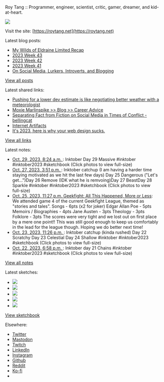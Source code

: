 Roy Tang :: Programmer, engineer, scientist, critic, gamer, dreamer, and kid-at-heart.

![](https://roytang.net/static/img/profile.jpg)

Visit the site: [https://roytang.net](https://roytang.net)

Latest blog posts:

- [My Wilds of Eldraine Limited Recap](https://roytang.net/2023/10/mtgwoe-limited-recap/)
- [2023 Week 43](https://roytang.net/2023/10/2023-week-43/)
- [2023 Week 42](https://roytang.net/2023/10/2023-week-42/)
- [2023 Week 41](https://roytang.net/2023/10/2023-week-41/)
- [On Social Media, Lurkers, Introverts, and Blogging](https://roytang.net/2023/10/social-media-lurkers-introverts-blogging/)

[View all posts](https://roytang.net/blog)

Latest shared links:

- [Pushing for a lower dev estimate is like negotiating better weather with a meteorologist](https://roytang.net/2023/10/55bddacff0d7dd7ad732da1840712ed9/)
- [Moxie Marlinspike &gt;&gt; Blog &gt;&gt; Career Advice](https://roytang.net/2023/10/437f642305850099cb4c2fad4e239947/)
- [Separating Fact from Fiction on Social Media in Times of Conflict - bellingcat](https://roytang.net/2023/10/3ecc8680516b1abb938f340a4cb36cd3/)
- [Internet Artifacts](https://roytang.net/2023/10/e087b824d8e9251430366a8aa51f219d/)
- [It&#x27;s 2023, here is why your web design sucks.](https://roytang.net/2023/10/f4a9d3b0b574371256585c13658da98e/)

[View all links](https://roytang.net/links)

Latest notes:

- [Oct. 29, 2023, 8:24 a.m. ](https://roytang.net/2023/10/111315457534348052/): Inktober Day 29 Massive #inktober #inktober2023 #sketchbook (Click photos to view full-size)
- [Oct. 27, 2023, 3:51 p.m. ](https://roytang.net/2023/10/111305889191849140/): Inktober catchup (I am having a harder time staying motivated as we hit the last few days) Day 25 Dangerous (&quot;Let&#x27;s get...&quot;)Day 26 Remove (IDK what he is remvoing)Day 27 BeastDay 28 Sparkle #inktober #inktober2023 #sketchbook (Click photos to view full-size)
- [Oct. 25, 2023, 11:27 p.m. Geekfight: All This Happened, More or Less](https://roytang.net/2023/10/geekfight-league-4/): We attended game 4 of the current Geekfight League, themed as &quot;stories and tales&quot;. Songs - 6pts (x2 for joker) Edgar Allan Poe - 5pts Memoirs / Biographies - 4pts Jane Austen - 3pts Theology - 3pts Folklore - 3pts The scores were very tight and we lost out on first place by a mere one point!! This was still good enough to keep us comfortably in the lead for the league though. Hoping we do better next time!
- [Oct. 23, 2023, 11:26 p.m. ](https://roytang.net/2023/10/111285030475803371/): Inktober catchup (kinda rushed) Day 22 Scratchy Day 23 Celestial Day 24 Shallow #inktober #inktober2023 #sketchbook (Click photos to view full-size)
- [Oct. 22, 2023, 6:58 p.m. ](https://roytang.net/2023/10/111278314224600873/): Inktober day 21 Chains #inktober #inktober2023 #sketchbook (Click photos to view full-size)

[View all notes](https://roytang.net/notes)

Latest sketches:


- ![](https://roytang.net/media/cache/3c/7d/3c7d410c1cd355b7897272dd51e3b61a.jpg)
- ![](https://roytang.net/media/cache/1b/ff/1bff7a7ea5cfe2f7bb3400ab078a005a.jpg)
- ![](https://roytang.net/media/cache/f9/55/f955a4322c59ff84b72ebf57950a26b2.jpg)
- ![](https://roytang.net/media/cache/f5/68/f568651154776f143f80f74efc4e29a3.jpg)
- ![](https://roytang.net/media/cache/d7/6a/d76a53b117d5cf49556b0e233af13c95.jpg)

[View sketchbook](https://roytang.net/albums/sketchbook)


Elsewhere:

- [Twitter](https://twitter.com/roytang)
- [Mastodon](https://indieweb.social/@roytang)
- [Twitch](https://twitch.tv/twitchyroy)
- [LinkedIn](https://www.linkedin.com/in/roytang)
- [Instagram](https://instagram.com/roytang0400)
- [Github](https://github.com/roytang)
- [Reddit](https://reddit.com/u/hungryroy)
- [Ko-fi](https://ko-fi.com/roytang)
- [](mailto:hello@roytang.net)